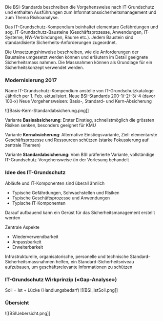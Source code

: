 Die BSI-Standards beschreiben die Vorgehensweise nach IT-Grundschutz und enthalten Ausführungen zum Informationssicherheitsmanagement und zum Thema Risikoanalyse.

Das IT-Grundschutz-Kompendium beinhaltet elementare Gefährdungen und sog. IT-Grundschutz-Bausteine (Geschäftsprozesse, Anwendungen, IT-Systeme, NW-Verbindungen, Räume etc.). Jedem Baustein sind standardisierte Sicherheits-Anforderungen zugeordnet.

Die Umsetzungshinweise beschreiben, wie die Anforderungen der Bausteine umgesetzt werden können und erläutern im Detail geeignete Sicherheitsmass nahmen. Die Massnahmen können als Grundlage für ein Sicherheitskonzept verwendet werden.

### Modernisierung 2017
Name IT-Grundschutz-Kompendium anstelle von IT-Grundschutzkataloge
Jährlich per 1. Feb. aktualisiert.
Neue BSI-Standards 200-1/-2/-3/-4 (davor 100-x)
Neue Vorgehensweisen: Basis-, Standard- und Kern-Absicherung

![[Basis-Kern-Standardabsicherung.png]]

Variante **Basisabsicherung**: Erster Einstieg, schnellstmöglich die grössten Risiken senken, besonders geeignet für KMU

Variante **Kernabsicherung**: Alternative Einstiegsvariante, Ziel: elementarste Geschäftsprozesse und Ressourcen schützen (starke Fokussierung auf zentrale Themen)

Variante **Standardabsicherung**: Vom BSI präferierte Variante, vollständige IT-Grundschutz-Vorgehensweise (in der Vorlesung behandelt

### Idee des IT-Grundschutz
Abläufe und IT-Komponenten sind überall ähnlich
* Typische Gefährdungen, Schwachstellen und Risiken
* Typische Geschäftsprozesse und Anwendungen
* Typische IT-Komponenten

Darauf aufbauend kann ein Gerüst für das Sicherheitsmanagement erstellt werden

Zentrale Aspekte
* Wiederverwendbarkeit
* Anpassbarkeit
* Erweiterbarkeit

Infrastrukturelle, organisatorische, personelle und technische Standard-Sicherheitsmassnahmen helfen, ein Standard-Sicherheitsniveau aufzubauen, um geschäftsrelevante Informationen zu schützen

### IT-Grundschutz Wirkprinzip («Gap-Analyse»)
Soll = Ist + Lücke (Handlungsbedarf)
![[BSI_IstSoll.png]]

### Übersicht
![[BSIUebersicht.png]]